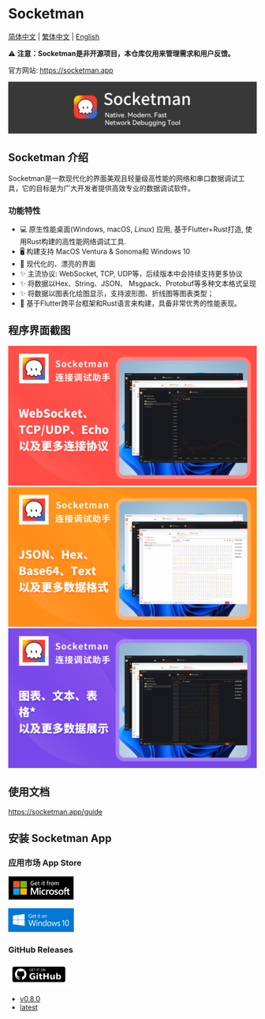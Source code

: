 # Socketman

[简体中文](./README_CN.md) | [繁体中文](./README_HK.md) | [English](./README.md)

⚠️ **注意：Socketman是非开源项目，本仓库仅用来管理需求和用户反馈。**

官方网站: https://socketman.app

<div align="center">
<img src="images/app-banner.png" />
</div>

## Socketman 介绍

Socketman是一款现代化的界面美观且轻量级高性能的网络和串口数据调试工具，它的目标是为广大开发者提供高效专业的数据调试软件。

### 功能特性

- 💻 原生性能桌面(Windows, macOS, *Linux*) 应用, 基于Flutter+Rust打造, 使用Rust构建的高性能网络调试工具.
- 🖥️ 构建支持 MacOS Ventura & Sonoma和 Windows 10
- 🎊 现代化的、漂亮的界面
- ✨ 主流协议: WebSocket, TCP, UDP等，后续版本中会持续支持更多协议
- ✨ 将数据以Hex、String、JSON、 Msgpack、Protobuf等多种文本格式呈现
- ✨ 将数据以图表化绘图显示，支持波形图、折线图等图表类型；
- 🎇 基于Flutter跨平台框架和Rust语言来构建，具备非常优秀的性能表现。

## 程序界面截图

![Socketman Screen Snapshot, Protocols](screenshots/Cover-1-protocols-zh.png)
![Socketman Screen Snapshot, Formats](screenshots/Cover-2-formats-zh.png)
![Socketman Screen Snapshot, Formats](screenshots/Cover-3-charts-zh.png)


## 使用文档

https://socketman.app/guide

## 安装 Socketman App

### 应用市场 App Store

[<img src="images/get-it-on-microsoft-store.png" height="48"/>](https://apps.microsoft.com/detail/9nn916nb3wtt?cid=DevShareMCLPCS&hl=en-US)

[<img src="images/get-it-on-windows-10.png" height="48"/>](https://apps.microsoft.com/detail/9nn916nb3wtt?cid=DevShareMCLPCS&hl=en-US)

### GitHub Releases

<img src="images/get-it-on-github.png" height="48"/>

- [v0.8.0](https://github.com/socketmanapp/desktop/releases/tag/v0.8.0)
- [latest](https://github.com/socketmanapp/desktop/releases/tag/v0.8.0)
